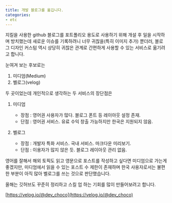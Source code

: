 ```yaml
---
title: 개발 블로그를 옮깁니다.
categories:
- etc
---
```


지킬을 사용한 github 블로그를 포트폴리오 용도로 사용하기 위해 개설 후
일을 시작하며 방치했는데 새로운 이슈를 기록하려니 너무 귀찮을(특히 이미지 추가) 뿐더러, 블로그 디자인 커스텀 역시 상당히 귀찮은 관계로 간편하게 사용할 수 있는 서비스로 옮기려고 합니다. 

눈여겨 보는 후보로는

1. 미디엄(Medium)
2. 벨로그(velog)

두 곳이었는데
개인적으로 생각하는 두 서비스의 장단점은

1. 미디엄
    - 장점 : 영어권 사용자가 많다. 블로그 폰트 등 레이아웃 설정 존재.
    - 단점 : 영어권 서비스. 유료 수익 창출 가능하지만 한국은 지원되지 않음. 

2. 벨로그
    - 장점 : 개발자 특화 서비스. 국내 서비스. 마크다운 미리보기.
    - 단점 : 이용자가 많지 않은 듯. 블로그 레이아웃 관리 없음.


영어를 잘해서 해외 토픽도 읽고 영문으로 포스트를 작성하고 싶다면 미디엄으로 가는게 좋겠지만, 미디엄에서 읽을 수 있는 포스트 수 제한이 존재하며 한국 사용자로서는 불편한 부분이 아직 많아 벨로그를 쓰는 것으로 판단했습니다.

올해는 깃허브도 꾸준히 정리하고 스킬 업 하는 기회를 많이 만들어보려고 합니다.

[https://velog.io/@dev_choco](https://velog.io/@dev_choco)
